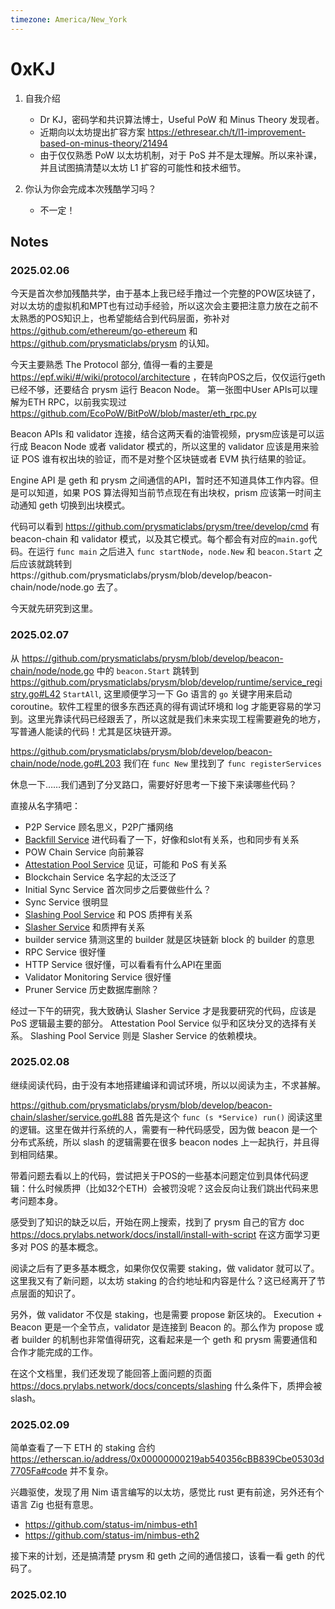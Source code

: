 ```yaml
---
timezone: America/New_York
---
```


# 0xKJ

1. 自我介绍
    - Dr KJ，密码学和共识算法博士，Useful PoW 和 Minus Theory 发现者。
    - 近期向以太坊提出扩容方案 https://ethresear.ch/t/l1-improvement-based-on-minus-theory/21494
    - 由于仅仅熟悉 PoW 以太坊机制，对于 PoS 并不是太理解。所以来补课，并且试图搞清楚以太坊 L1 扩容的可能性和技术细节。

2. 你认为你会完成本次残酷学习吗？
    - 不一定！

## Notes

<!-- Content_START -->

### 2025.02.06

今天是首次参加残酷共学，由于基本上我已经手撸过一个完整的POW区块链了，对以太坊的虚拟机和MPT也有过动手经验，所以这次会主要把注意力放在之前不太熟悉的POS知识上，也希望能结合到代码层面，弥补对 https://github.com/ethereum/go-ethereum 和 https://github.com/prysmaticlabs/prysm 的认知。

今天主要熟悉 The Protocol 部分, 值得一看的主要是 https://epf.wiki/#/wiki/protocol/architecture ，在转向POS之后，仅仅运行geth已经不够，还要结合 prysm 运行 Beacon Node。
第一张图中User APIs可以理解为ETH RPC，以前我实现过 https://github.com/EcoPoW/BitPoW/blob/master/eth_rpc.py

Beacon APIs 和 validator 连接，结合这两天看的油管视频，prysm应该是可以运行成 Beacon Node 或者 validator 模式的，所以这里的 validator 应该是用来验证 POS 谁有权出块的验证，而不是对整个区块链或者 EVM 执行结果的验证。

Engine API 是 geth 和 prysm 之间通信的API，暂时还不知道具体工作内容。但是可以知道，如果 POS 算法得知当前节点现在有出块权，prism 应该第一时间主动通知 geth 切换到出块模式。

代码可以看到 https://github.com/prysmaticlabs/prysm/tree/develop/cmd 有 beacon-chain 和 validator 模式，以及其它模式。每个都会有对应的`main.go`代码。在运行 `func main` 之后进入 `func startNode`，`node.New` 和 `beacon.Start` 之后应该就跳转到https://github.com/prysmaticlabs/prysm/blob/develop/beacon-chain/node/node.go 去了。

今天就先研究到这里。

### 2025.02.07

从 https://github.com/prysmaticlabs/prysm/blob/develop/beacon-chain/node/node.go 中的 `beacon.Start` 跳转到
https://github.com/prysmaticlabs/prysm/blob/develop/runtime/service_registry.go#L42 `StartAll`, 这里顺便学习一下 Go 语言的 `go` 关键字用来启动 coroutine。软件工程里的很多东西还真的得有调试环境和 log 才能更容易的学习到。这里光靠读代码已经跟丢了，所以这就是我们未来实现工程需要避免的地方，写普通人能读的代码！尤其是区块链开源。

https://github.com/prysmaticlabs/prysm/blob/develop/beacon-chain/node/node.go#L203 我们在 `func New` 里找到了 `func registerServices`

休息一下……我们遇到了分叉路口，需要好好思考一下接下来读哪些代码？

直接从名字猜吧：
 * P2P Service 顾名思义，P2P广播网络
 * [Backfill Service](https://github.com/prysmaticlabs/prysm/blob/develop/beacon-chain/sync/backfill/service.go) 进代码看了一下，好像和slot有关系，也和同步有关系
 * POW Chain Service 向前兼容
 * [Attestation Pool Service](https://github.com/prysmaticlabs/prysm/blob/develop/beacon-chain/operations/attestations/service.go) 见证，可能和 PoS 有关系
 * Blockchain Service 名字起的太泛泛了
 * Initial Sync Service 首次同步之后要做些什么？
 * Sync Service 很明显
 * [Slashing Pool Service](https://github.com/prysmaticlabs/prysm/blob/develop/beacon-chain/operations/slashings/service_new.go) 和 POS 质押有关系
 * [Slasher Service](https://github.com/prysmaticlabs/prysm/blob/develop/beacon-chain/slasher/service.go#L84) 和质押有关系
 * builder service 猜测这里的 builder 就是区块链新 block 的 builder 的意思
 * RPC Service 很好懂
 * HTTP Service 很好懂，可以看看有什么API在里面
 * Validator Monitoring Service 很好懂
 * Pruner Service 历史数据库删除？

经过一下午的研究，我大致确认 Slasher Service 才是我要研究的代码，应该是 PoS 逻辑最主要的部分。
Attestation Pool Service 似乎和区块分叉的选择有关系。
Slashing Pool Service 则是 Slasher Service 的依赖模块。

### 2025.02.08

继续阅读代码，由于没有本地搭建编译和调试环境，所以以阅读为主，不求甚解。

https://github.com/prysmaticlabs/prysm/blob/develop/beacon-chain/slasher/service.go#L88 首先是这个 `func (s *Service) run()` 阅读这里的逻辑。这里在做并行系统的人，需要有一种代码感受，因为做 beacon 是一个分布式系统，所以 slash 的逻辑需要在很多 beacon nodes 上一起执行，并且得到相同结果。

带着问题去看以上的代码，尝试把关于POS的一些基本问题定位到具体代码逻辑：什么时候质押（比如32个ETH）会被罚没呢？这会反向让我们跳出代码来思考问题本身。

感受到了知识的缺乏以后，开始在网上搜索，找到了 prysm 自己的官方 doc https://docs.prylabs.network/docs/install/install-with-script 在这方面学习更多对 POS 的基本概念。

阅读之后有了更多基本概念，如果你仅仅需要 staking，做 validator 就可以了。这里我又有了新问题，以太坊 staking 的合约地址和内容是什么？这已经离开了节点层面的知识了。

另外，做 validator 不仅是 staking，也是需要 propose 新区块的。 Execution + Beacon 更是一个全节点，validator 是连接到 Beacon 的。那么作为 propose 或者 builder 的机制也非常值得研究，这看起来是一个 geth 和 prysm 需要通信和合作才能完成的工作。

在这个文档里，我们还发现了能回答上面问题的页面 https://docs.prylabs.network/docs/concepts/slashing 什么条件下，质押会被 slash。

### 2025.02.09

简单查看了一下 ETH 的 staking 合约 https://etherscan.io/address/0x00000000219ab540356cBB839Cbe05303d7705Fa#code 并不复杂。

兴趣驱使，发现了用 Nim 语言编写的以太坊，感觉比 rust 更有前途，另外还有个语言 Zig 也挺有意思。
  * https://github.com/status-im/nimbus-eth1
  * https://github.com/status-im/nimbus-eth2

接下来的计划，还是搞清楚 prysm 和 geth 之间的通信接口，该看一看 geth 的代码了。

### 2025.02.10

<!-- Content_END -->
